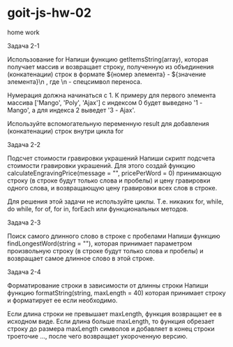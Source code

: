 # goit-js-hw-02

home work

Задача 2-1

Использование for Напиши функцию getItemsString(array), которая получает массив
и возвращает строку, полученную из объединения (конкатенации) строк в формате
${номер элемента} - ${значение элемента}\n , где \n - спецсимвол переноса.

Нумерация должна начинаться с 1. К примеру для первого элемента массива
['Mango', 'Poly', 'Ajax'] с индексом 0 будет выведено '1 - Mango', а для индекса
2 выведет '3 - Ajax'.

Используйте вспомогательную переменную result для добавления (конкатенации)
строк внутри цикла for

Задача 2-2

Подсчет стоимости гравировки украшений Напиши скрипт подсчета стоимости
гравировки украшений. Для этого создай функцию calculateEngravingPrice(message =
"", pricePerWord = 0) принимающую строку (в строке будут только слова и пробелы)
и цену гравировки одного слова, и возвращающую цену гравировки всех слов в
строке.

Для решения этой задачи не используйте циклы. Т.е. никаких for, while, do while,
for of, for in, forEach или функциональных методов.

Задача 2-3

Поиск самого длинного слово в строке с пробелами Напиши функцию
findLongestWord(string = ""), которая принимает параметром произвольную строку
(в строке будут только слова и пробелы) и возвращает самое длинное слово в этой
строке.

Задача 2-4

Форматирование строки в зависимости от длинны строки Напиши функцию
formatString(string, maxLength = 40) которая принимает строку и форматирует ее
если необходимо.

Если длина строки не превышает maxLength, функция возвращает ее в исходном виде.
Если длина больше maxLength, то функция обрезает строку до размера maxLength
символов и добавляет в конец строки троеточие ..., после чего возвращает
укороченную версию.
